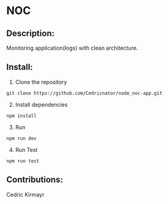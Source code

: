 
# NOC

## Description:
Monitoring application(logs) with clean architecture.

## Install:
1. Clone the repository
```
git clone https://github.com/Cedricnator/node_noc-app.git
```
2. Install dependencies
```
npm install
```
3. Run
```
npm run dev
```
4. Run Test
```
npm run test
```

## Contributions:
Cedric Kirmayr